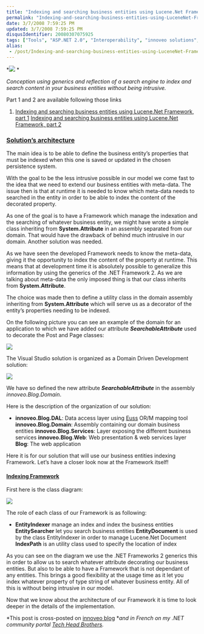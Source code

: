 ```yaml
---
title: "Indexing and searching business entities using Lucene.Net Framework, part 3"
permalink: "Indexing-and-searching-business-entities-using-LuceneNet-Framework-part-3"
date: 3/7/2008 7:59:25 PM
updated: 3/7/2008 7:59:25 PM
disqusIdentifier: 20080307075925
tags: ["Tools", "ASP.NET 2.0", "Interoperability", "innoveo solutions", "C#", "Architecture", "Generics", "Reflection"]
alias:
 - /post/Indexing-and-searching-business-entities-using-LuceneNet-Framework-part-3.aspx/index.html
---
```

*![](http://farm3.static.flickr.com/2032/2105387404_33d2e9ed92_o.gif) *

*Conception using generics and reflection of a search engine to index and search content in your business entities without being intrusive.*
<!-- more -->

Part 1 and 2 are available following those links

1.  [Indexing and searching business entities using Lucene.Net Framework, part 1](http://weblogs.asp.net/lkempe/archive/2007/11/16/indexing-and-searching-business-entities-using-lucene-net-framework-part-1.aspx)  [Indexing and searching business entities using Lucene.Net Framework, part 2](http://weblogs.asp.net/lkempe/archive/2008/03/07/indexing-and-searching-business-entities-using-lucene-net-framework-part-2.aspx)  

### [Solution’s architecture]()

The main idea is to be able to define the business entity’s properties that must be indexed when this one is saved or updated in the chosen persistence system.

With the goal to be the less intrusive possible in our model we come fast to the idea that we need to extend our business entities with meta-data. The issue then is that at runtime it is needed to know which meta-data needs to searched in the entity in order to be able to index the content of the decorated property. 

As one of the goal is to have a Framework which manage the indexation and the searching of whatever business entity, we might have wrote a simple class inheriting from **System.Attribute** in an assembly separated from our domain. That would have the drawback of behind much intrusive in our domain. Another solution was needed.

As we have seen the developed Framework needs to know the meta-data, giving it the opportunity to index the content of the property at runtime. This means that at development time it is absolutely possible to generalize this information by using the generics of the .NET Framework 2. As we are talking about meta-data the only imposed thing is that our class inherits from **System.Attribute**.

The choice was made then to define a utility class in the domain assembly inheriting from **System.Attribute** which will serve us as a decorator of the entity’s properties needing to be indexed.

On the following picture you can see an example of the domain for an application to which we have added our attribute ***SearchableAttribute*** used to decorate the Post and Page classes:

![](http://farm3.static.flickr.com/2178/2316520178_1bd4bce729_o_d.jpg) 

The Visual Studio solution is organized as a Domain Driven Development solution:

![](http://farm3.static.flickr.com/2334/2316520202_3f74d3c57a_o_d.jpg) 

We have so defined the new attribute ***SearchableAttribute*** in the assembly *innoveo.Blog.Domain*.

Here is the description of the organization of our solution:

*   **innoveo.Blog.DAL**: Data access layer using [Euss](http://euss.evaluant.com/) OR/M mapping tool  **innoveo.Blog.Domain**: Assembly containing our domain business entities  **innoveo.Blog.Services**: Layer exposing the different business services  **innoveo.Blog.Web**: Web presentation & web services layer  **Blog**: The web application  

Here it is for our solution that will use our business entities indexing Framework. Let’s have a closer look now at the Framework itself!

#### [Indexing Framework]()

First here is the class diagram:

![](http://farm4.static.flickr.com/3051/2315711785_f322531748_o_d.jpg) 

The role of each class of our Framework is as following:  

*   **EntityIndexer** manage an index and index the business entities  **EntitySearcher** let you search business entities  **EntityDocument** is used by the class EntityIndexer in order to manage Lucene.Net Document  **IndexPath** is an utility class used to specify the location of index 

As you can see on the diagram we use the .NET Frameworks 2 generics this in order to allow us to search whatever attribute decorating our business entities. But also to be able to have a Framework that is not dependant of any entities. This brings a good flexibility at the usage time as it let you index whatever property of type string of whatever business entity. All of this is without being intrusive in our model.  

Now that we know about the architecture of our Framework it is time to look deeper in the details of the implementation.

*This post is cross-posted on [innoveo blog](http://blog.innoveo.com/archive.aspx/2008/3/7/indexing-and-searching-business-entities-using-lucene-net-framework-part-3) **and in French on my .NET community portal *[*Tech Head Brothers*](http://www.techheadbrothers.com/Articles.aspx/indexer-rechercher-entites-metier-aide-framework-lucene-net)*.*

